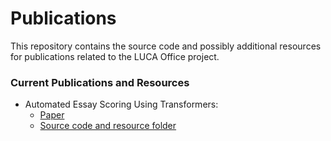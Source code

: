# Publications

This repository contains the source code and possibly additional resources for publications related to the LUCA Office project.

### Current Publications and Resources
- Automated Essay Scoring Using Transformers:
  - [Paper](https://www.mdpi.com/2624-8611/3/4/56)
  - [Source code and resource folder](https://github.com/LucaOffice/Publications/tree/main/Automatic_Essay_Scoring_Using_Transformer_Models)
